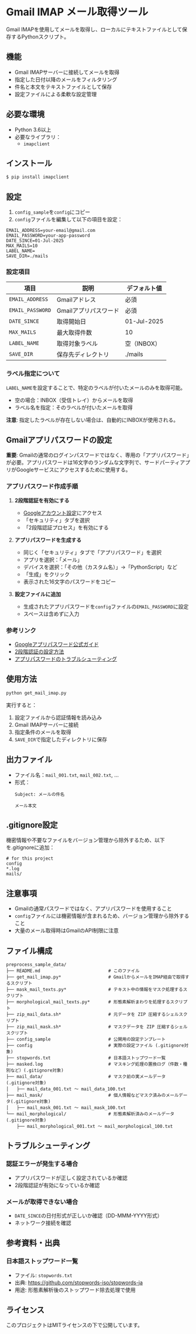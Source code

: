 # Gmail IMAP メール取得ツール

Gmail IMAPを使用してメールを取得し、ローカルにテキストファイルとして保存するPythonスクリプト。

## 機能

- Gmail IMAPサーバーに接続してメールを取得
- 指定した日付以降のメールをフィルタリング
- 件名と本文をテキストファイルとして保存
- 設定ファイルによる柔軟な設定管理

## 必要な環境

- Python 3.6以上
- 必要なライブラリ：
  - `imapclient`

## インストール

```bash
$ pip install imapclient
```

## 設定

1. `config_sample`を`config`にコピー
2. `config`ファイルを編集して以下の項目を設定：

```
EMAIL_ADDRESS=your-email@gmail.com
EMAIL_PASSWORD=your-app-password
DATE_SINCE=01-Jul-2025
MAX_MAILS=10
LABEL_NAME=
SAVE_DIR=./mails
```

### 設定項目

| 項目 | 説明 | デフォルト値 |
|------|------|-------------|
| `EMAIL_ADDRESS` | Gmailアドレス | 必須 |
| `EMAIL_PASSWORD` | Gmailアプリパスワード | 必須 |
| `DATE_SINCE` | 取得開始日 | 01-Jul-2025 |
| `MAX_MAILS` | 最大取得件数 | 10 |
| `LABEL_NAME` | 取得対象ラベル | 空（INBOX） |
| `SAVE_DIR` | 保存先ディレクトリ | ./mails |

### ラベル指定について

`LABEL_NAME`を設定することで、特定のラベルが付いたメールのみを取得可能。

- 空の場合：INBOX（受信トレイ）からメールを取得
- ラベル名を指定：そのラベルが付いたメールを取得

**注意**: 指定したラベルが存在しない場合は、自動的にINBOXが使用される。

## Gmailアプリパスワードの設定

**重要**: Gmailの通常のログインパスワードではなく、専用の「アプリパスワード」が必要。アプリパスワードは16文字のランダムな文字列で、サードパーティアプリがGoogleサービスにアクセスするために使用する。

### アプリパスワード作成手順

1. **2段階認証を有効にする**
   - [Googleアカウント設定](https://myaccount.google.com/)にアクセス
   - 「セキュリティ」タブを選択
   - 「2段階認証プロセス」を有効にする

2. **アプリパスワードを生成する**
   - 同じく「セキュリティ」タブで「アプリパスワード」を選択
   - アプリを選択：「メール」
   - デバイスを選択：「その他（カスタム名）」→「PythonScript」など
   - 「生成」をクリック
   - 表示された16文字のパスワードをコピー

3. **設定ファイルに追加**
   - 生成されたアプリパスワードを`config`ファイルの`EMAIL_PASSWORD`に設定
   - スペースは含めずに入力

### 参考リンク
- [Googleアプリパスワード公式ガイド](https://support.google.com/accounts/answer/185833)
- [2段階認証の設定方法](https://support.google.com/accounts/answer/185839)
- [アプリパスワードのトラブルシューティング](https://support.google.com/mail/answer/185833)

## 使用方法

```bash
python get_mail_imap.py
```

実行すると：
1. 設定ファイルから認証情報を読み込み
2. Gmail IMAPサーバーに接続
3. 指定条件のメールを取得
4. `SAVE_DIR`で指定したディレクトリに保存

## 出力ファイル

- ファイル名：`mail_001.txt`, `mail_002.txt`, ...
- 形式：
  ```
  Subject: メールの件名

  メール本文
  ```

## .gitignore設定

機密情報や不要なファイルをバージョン管理から除外するため、以下を.gitignoreに追加：

```
# for this project
config
*.log
mails/
```

## 注意事項

- Gmailの通常パスワードではなく、アプリパスワードを使用すること
- `config`ファイルには機密情報が含まれるため、バージョン管理から除外すること
- 大量のメール取得時はGmailのAPI制限に注意

## ファイル構成

```
preprocess_sample_data/
├── README.md                          # このファイル
├── get_mail_imap.py*                  # GmailからメールをIMAP経由で取得するスクリプト
├── mask_mail_texts.py*                # テキスト中の情報をマスク処理するスクリプト
├── morphological_mail_texts.py*       # 形態素解析まわりを処理するスクリプト
├── zip_mail_data.sh*                  # 元データを ZIP 圧縮するシェルスクリプト
├── zip_mail_mask.sh*                  # マスクデータを ZIP 圧縮するシェルスクリプト
├── config_sample                      # 公開用の設定テンプレート
├── config                             # 実際の設定ファイル (.gitignore対象)
├── stopwords.txt                      # 日本語ストップワード一覧
├── masked.log                         # マスキング処理の置換ログ（件数・種別など）(.gitignore対象)
├── mail_data/                         # マスク前の実メールデータ (.gitignore対象)
│   ├── mail_data_001.txt 〜 mail_data_100.txt
├── mail_mask/                         # 個人情報などマスク済みのメールデータ(.gitignore対象)
│   ├── mail_mask_001.txt 〜 mail_mask_100.txt
└── mail_morphological/                # 形態素解析済みのメールデータ (.gitignore対象)
    ├── mail_morphological_001.txt 〜 mail_morphological_100.txt
```

## トラブルシューティング

### 認証エラーが発生する場合
- アプリパスワードが正しく設定されているか確認
- 2段階認証が有効になっているか確認

### メールが取得できない場合
- `DATE_SINCE`の日付形式が正しいか確認（DD-MMM-YYYY形式）
- ネットワーク接続を確認

## 参考資料・出典

### 日本語ストップワード一覧
- ファイル: `stopwords.txt`
- 出典: https://github.com/stopwords-iso/stopwords-ja
- 用途: 形態素解析後のストップワード除去処理で使用

## ライセンス

このプロジェクトはMITライセンスの下で公開しています。

